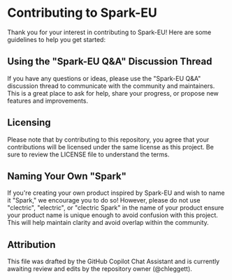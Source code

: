 # Contributing to Spark-EU

Thank you for your interest in contributing to Spark-EU! Here are some guidelines to help you get started:

## Using the "Spark-EU Q&A" Discussion Thread
If you have any questions or ideas, please use the "Spark-EU Q&A" discussion thread to communicate with the community and maintainers. This is a great place to ask for help, share your progress, or propose new features and improvements.

## Licensing
Please note that by contributing to this repository, you agree that your contributions will be licensed under the same license as this project. Be sure to review the LICENSE file to understand the terms.

## Naming Your Own "Spark"
If you're creating your own product inspired by Spark-EU and wish to name it "Spark," we encourage you to do so! However, please do not use "clectric", "electric", or "clectric Spark" in the name of your product ensure your product name is unique enough to avoid confusion with this project. This will help maintain clarity and avoid overlap within the community.

## Attribution
This file was drafted by the GitHub Copilot Chat Assistant and is currently awaiting review and edits by the repository owner (@chleggett).
